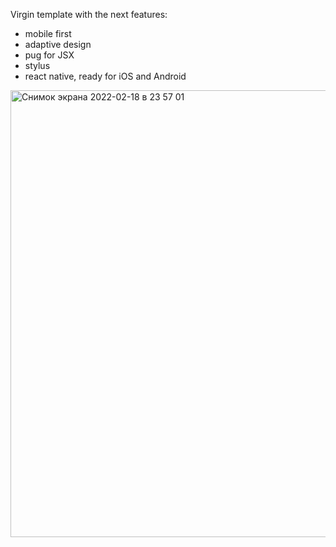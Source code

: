 Virgin template with the next features:
- mobile first
- adaptive design
- pug for JSX
- stylus
- react native, ready for iOS and Android

<img width="715" alt="Снимок экрана 2022-02-18 в 23 57 01" src="https://user-images.githubusercontent.com/8665687/154729786-79db4d9e-8a8d-478a-9ad7-8440b662c2c4.png">
